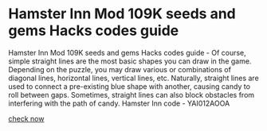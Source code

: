 # Hamster Inn Mod 109K seeds and gems Hacks codes guide

Hamster Inn Mod 109K seeds and gems Hacks codes guide - Of course, simple straight lines are the most basic shapes you can draw in the game. Depending on the puzzle, you may draw various or combinations of diagonal lines, horizontal lines, vertical lines, etc. Naturally, straight lines are used to connect a pre-existing blue shape with another, causing candy to roll between gaps. Sometimes, straight lines can also block obstacles from interfering with the path of candy. Hamster Inn code - YAI012AOOA

[check now](https://fancymod.top/hamster-inn/)
